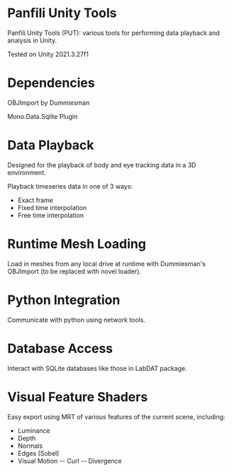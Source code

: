 # Panfili Unity Tools
Panfili Unity Tools (PUT): various tools for performing data playback and analysis in Unity.

Tested on Unity 2021.3.27f1

# Dependencies
OBJImport by Dummiesman

Mono.Data.Sqlite Plugin

# Data Playback
Designed for the playback of body and eye tracking data in a 3D environment.

Playback timeseries data in one of 3 ways:
-  Exact frame
-  Fixed time interpolation
-  Free time interpolation

# Runtime Mesh Loading
Load in meshes from any local drive at runtime with Dummiesman's OBJImport (to be replaced with novel loader).

# Python Integration
Communicate with python using network tools.

# Database Access
Interact with SQLite databases like those in LabDAT package.

# Visual Feature Shaders
Easy export using MRT of various features of the current scene, including:
-  Luminance
-  Depth
-  Normals
-  Edges (Sobel)
-  Visual Motion
--  Curl
--  Divergence
